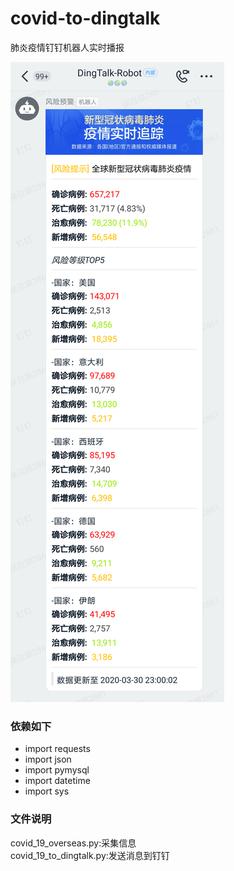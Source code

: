# covid-to-dingtalk
肺炎疫情钉钉机器人实时播报

![screenshot](https://github.com/clsn-git/covid-to-dingtalk/blob/master/11585580695_.pic_hd.jpg)

### 依赖如下
- import requests
- import json
- import pymysql
- import datetime
- import sys

### 文件说明
covid_19_overseas.py:采集信息  
covid_19_to_dingtalk.py:发送消息到钉钉
